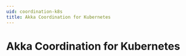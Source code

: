 ```yaml
---
uid: coordination-k8s
title: Akka Coordination for Kubernetes
---
```

# Akka Coordination for Kubernetes